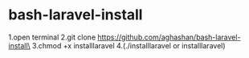 # bash-laravel-install

1.open terminal
2.git clone https://github.com/aghashan/bash-laravel-install\
3.chmod +x installlaravel
4.(./installlaravel or installlaravel)
